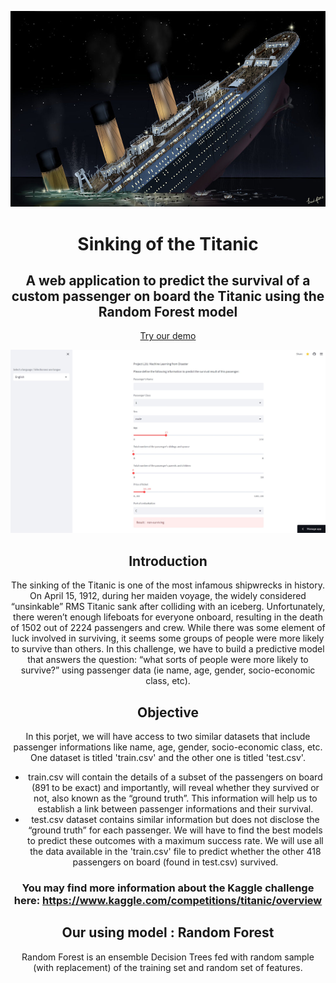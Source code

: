 <p align="center">
<img width="800" src="images/100_anniversary_titanic.jpg"/>
</p>

<h1 align="center">Sinking of the Titanic</h1>
<h2 align="center">A web application to predict the survival of a custom passenger on board the Titanic using the Random Forest model</h2>

<div align="center">
<p>
  
<p align="center"><a href="https://steven-1105-streamlit-titanic-machine-lear-streamlit-app-9eum17.streamlit.app/">Try our demo</a></p>
<p align="center">
<img width="800" src="images/capture_demo2.jpeg"/>
<p>

## Introduction
The sinking of the Titanic is one of the most infamous shipwrecks in history. On April 15, 1912, during her maiden voyage, the widely considered “unsinkable” RMS Titanic sank after colliding with an iceberg. Unfortunately, there weren’t enough lifeboats for everyone onboard, resulting in the death of 1502 out of 2224 passengers and crew. While there was some element of luck involved in surviving, it seems some groups of people were more likely to survive than others. In this challenge, we have to build a predictive model that answers the question: “what sorts of people were more likely to survive?” using passenger data (ie name, age, gender, socio-economic class, etc).

## Objective
In this porjet, we will have access to two similar datasets that include passenger informations like name, age, gender, socio-economic class, etc. One dataset is titled 'train.csv' and the other one is titled 'test.csv'.
- train.csv will contain the details of a subset of the passengers on board (891 to be exact) and importantly, will reveal whether they survived or not, also known as the “ground truth”. This information will help us to establish a link between passenger informations and their survival.
- test.csv dataset contains similar information but does not disclose the “ground truth” for each passenger. We will have to find the best models to predict these outcomes with a maximum success rate.
We will use all the data available in the 'train.csv' file to predict whether the other 418 passengers on board (found in test.csv) survived.
### You may find more information about the Kaggle challenge here: https://www.kaggle.com/competitions/titanic/overview


## Our using model : Random Forest
Random Forest is an ensemble Decision Trees fed with random sample (with replacement) of the training set and random set of features.
